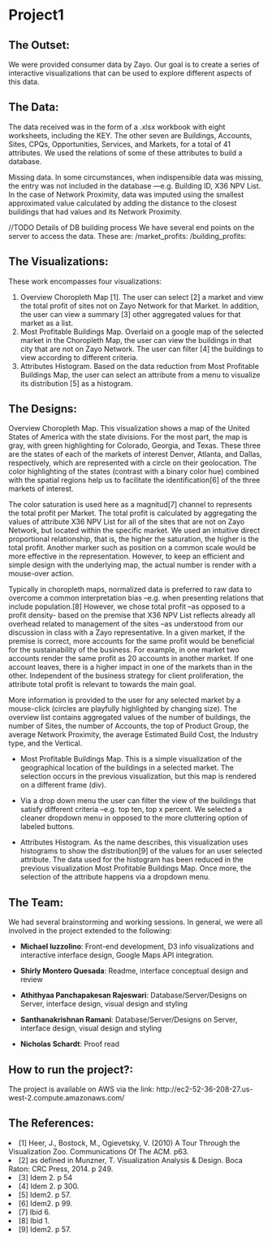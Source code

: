 # Project1

<h2>The Outset:</h2>
We were provided consumer data by Zayo. Our goal is to create a series of interactive visualizations that can be used to explore different aspects of this data.

<h2>The Data: </h2>
The data received was in the form of a .xlsx workbook with eight worksheets, including the KEY. The other seven are Buildings, Accounts, Sites, CPQs, Opportunities, Services, and Markets, for a total of 41 attributes. We used the relations of some of these attributes to build a database. 

Missing data. In some circumstances, when indispensible data was missing, the entry was not included in the database —e.g. Building ID, X36 NPV List. In the case of Network Proximity, data was imputed using the smallest approximated value calculated by adding the distance to the closest buildings that had values and its Network Proximity.

//TODO Details of DB building process
We have several end points on the server to access the data. These are:
/market_profits: 
/building_profits: 

<h2>The Visualizations:</h2> 
These work encompasses four visualizations:

1. Overview Choropleth Map [1]. The user can select [2] a market and view the total profit of sites not on Zayo Network for that Market. In addition, the user can view a summary [3] other aggregated values for that market as a list.
2. Most Profitable Buildings Map. Overlaid on a google map of the selected market in the Choropleth Map, the user can view the buildings in that city that are not on Zayo Network. The user can filter [4] the buildings to view according to different criteria.
3. Attributes Histogram. Based on the data reduction from Most Profitable Buildings Map, the user can select an attribute from a menu to visualize its distribution [5] as a histogram.


<h2>The Designs:</h2> 
Overview Choropleth Map. This visualization shows a map of the United States of America with the state divisions. For the most part, the map is gray, with green highlighting for Colorado, Georgia, and Texas. These three are the states of each of the markets of interest Denver, Atlanta, and Dallas, respectively, which are represented with a circle on their geolocation. The color highlighting of the states (contrast with a binary color hue) combined with the spatial regions help us to facilitate the identification[6] of the three markets of interest. 

The color saturation is used here as a magnitud[7] channel to represents the total profit per Market. The total profit is calculated by aggregating  the values of attribute X36 NPV List for all of the sites that are not on Zayo Network, but located within the specific market. We used an intuitive direct proportional relationship, that is, the higher the saturation, the higher is the total profit. Another marker such as position on a common scale would be more effective in the representation. However, to keep an efficient and simple design with the underlying map, the actual number is render with a mouse-over action.

Typically in choropleth maps, normalized data is preferred to raw data to overcome a common interpretation bias –e.g. when presenting relations that include population.[8] However, we chose total profit –as opposed to a profit density- based on the premise that X36 NPV List reflects already all overhead related to management of the sites –as understood from our discussion in class with a Zayo representative. In a given market, if the premise is correct, more accounts for the same profit would be beneficial for the sustainability of the business. For example, in one market two accounts render the same profit as 20 accounts in another market. If one account leaves, there is a higher impact in one of the markets than in the other. Independent of the business strategy for client proliferation, the attribute total profit is relevant to towards the main goal. 

More information is provided to the user for any selected market by a mouse-click (circles are playfully highlighted by changing size). The overview list contains aggregated values of the number of buildings, the number of Sites, the number of Accounts, the top of Product Group, the average Network Proximity, the average Estimated Build Cost, the Industry type, and the Vertical.

* Most Profitable Buildings Map. This is a simple visualization of the geographical location of the buildings in a selected market. The selection occurs in the previous visualization, but this map is rendered on a different frame (div). 

* Via a drop down menu the user can filter the view of the buildings that satisfy different criteria –e.g. top ten, top x percent. We selected a cleaner dropdown menu in opposed to the more cluttering option of labeled buttons.

* Attributes Histogram. As the name describes, this visualization uses histograms to show the distribution[9] of the values for an user selected attribute. The data used for the histogram has been reduced in the previous visualization Most Profitable Buildings Map. Once more, the selection of the attribute happens via a dropdown menu.

<h2>The Team:</h2> 
We had several brainstorming and working sessions. In general, we were all involved in the project extended to the following:

* **Michael Iuzzolino**: Front-end development, D3 info visualizations and interactive interface design, Google Maps API integration.

* **Shirly Montero Quesada**: Readme, interface conceptual design and review

* **Athithyaa Panchapakesan Rajeswari**: Database/Server/Designs on Server, interface design, visual design and styling

* **Santhanakrishnan Ramani**: Database/Server/Designs on Server, interface design, visual design and styling

* **Nicholas Schardt**: Proof read

<h2>How to run the project?:</h2>
The project is available on AWS via the link:
http://ec2-52-36-208-27.us-west-2.compute.amazonaws.com/

<h2>The References: </h2>

<li>[1] Heer, J., Bostock, M., Ogievetsky, V. (2010) A Tour Through the Visualization Zoo. Communications Of The ACM. p63.</li>
<li>[2] as defined in Munzner, T. Visualization Analysis & Design. Boca Raton: CRC Press, 2014. p 249.</li>
<li>[3] Idem 2. p 54</li>
<li>[4] Idem 2. p 300.</li>
<li>[5] Idem2. p 57.</li>
<li>[6] Idem2. p 99.</li>
<li>[7] Ibid 6.</li>
<li>[8] Ibid 1.</li>
<li>[9] Idem2. p 57.</li>

